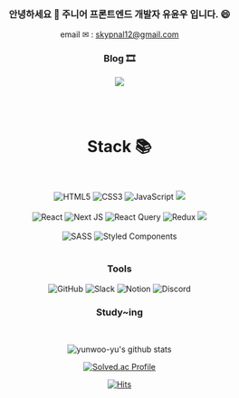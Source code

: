 


<div align=center>

### 안녕하세요 👋 주니어 프론트엔드 개발자 유윤우 입니다. 😄

 email ✉ : skypnal12@gmail.com

 ### Blog  🎞   
 <a href="https://frontend-development.tistory.com/" target="_blank"><img src="https://img.shields.io/badge/Tstory Blog-000000?style=for-the-badge&logo=Tistory&logoColor=white"/></a>

<br/><br/>

# Stack 📚
<br/>
  
  
  ![HTML5](https://img.shields.io/badge/html5-%23E34F26.svg?style=for-the-badge&logo=html5&logoColor=white)
  ![CSS3](https://img.shields.io/badge/css3-%231572B6.svg?style=for-the-badge&logo=css3&logoColor=white)
  ![JavaScript](https://img.shields.io/badge/javascript-%23323330.svg?style=for-the-badge&logo=javascript&logoColor=%23F7DF1E)
  <img src="https://img.shields.io/badge/TypeScript-3178C6?style=for-the-badge&logo=TypeScript&logoColor=white">
  <br></br>
  ![React](https://img.shields.io/badge/react-%2320232a.svg?style=for-the-badge&logo=react&logoColor=%2361DAFB)
  ![Next JS](https://img.shields.io/badge/Next-black?style=for-the-badge&logo=next.js&logoColor=white)
  ![React Query](https://img.shields.io/badge/-React%20Query-FF4154?style=for-the-badge&logo=react%20query&logoColor=white)
  ![Redux](https://img.shields.io/badge/redux-%23593d88.svg?style=for-the-badge&logo=redux&logoColor=white)
  <img src="https://img.shields.io/badge/Recoil-217DC6?style=for-the-badge&logo=Recoil&logoColor=white">
  <br></br>
  ![SASS](https://img.shields.io/badge/SASS-hotpink.svg?style=for-the-badge&logo=SASS&logoColor=white)
  ![Styled Components](https://img.shields.io/badge/styled--components-DB7093?style=for-the-badge&logo=styled-components&logoColor=white)
  <br></br>
  
  ### Tools
  
  
  ![GitHub](https://img.shields.io/badge/github-%23121011.svg?style=for-the-badge&logo=github&logoColor=white)
  ![Slack](https://img.shields.io/badge/Slack-4A154B?style=for-the-badge&logo=slack&logoColor=white)
  ![Notion](https://img.shields.io/badge/Notion-%23000000.svg?style=for-the-badge&logo=notion&logoColor=white)
  ![Discord](https://img.shields.io/badge/Discord-%237289DA.svg?style=for-the-badge&logo=discord&logoColor=white)
  
  
  <h3>Study~ing</h3>
  
</div>


<br/>


<div align=center>
 
![yunwoo-yu's github stats](https://github-readme-stats-git-masterrstaa-rickstaa.vercel.app/api?username=yunwoo-yu&&show_icons=true&theme=dark)
 
[![Solved.ac Profile](http://mazassumnida.wtf/api/v2/generate_badge?boj=skypnal12)](https://solved.ac/skypnal12)

</div>





<div align=center>

[![Hits](https://hits.seeyoufarm.com/api/count/incr/badge.svg?url=https%3A%2F%2Fgithub.com%2Fyunwoo-yu&count_bg=%23B174EB&title_bg=%23555555&icon=googlekeep.svg&icon_color=%23E7E7E7&title=hits&edge_flat=false)](https://hits.seeyoufarm.com)

</div>

